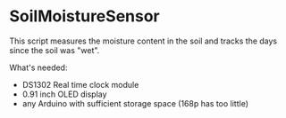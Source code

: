 # SoilMoistureSensor
This script measures the moisture content in the soil and tracks the days since the soil was "wet".

What's needed:

- DS1302 Real time clock module
- 0.91 inch OLED display
- any Arduino with sufficient storage space (168p has too little)
